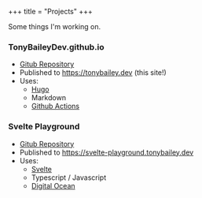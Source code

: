 +++
title = "Projects"
+++

Some things I'm working on.

### TonyBaileyDev.github.io
-  [Gitub Repository](https://github.com/TonyBaileyDev/TonyBaileyDev.github.io)
-  Published to https://tonybailey.dev (this site!)
- Uses:
  - [Hugo](https://gohugo.io/)
  - Markdown
  - [Github Actions](https://github.com/features/actions)

### Svelte Playground
-  [Gitub Repository](https://github.com/TonyBaileyDev/svelte-playground)
-  Published to https://svelte-playground.tonybailey.dev
- Uses:
  - [Svelte](https://svelte.dev/)
  - Typescript / Javascript
  - [Digital Ocean](https://www.digitalocean.com/)